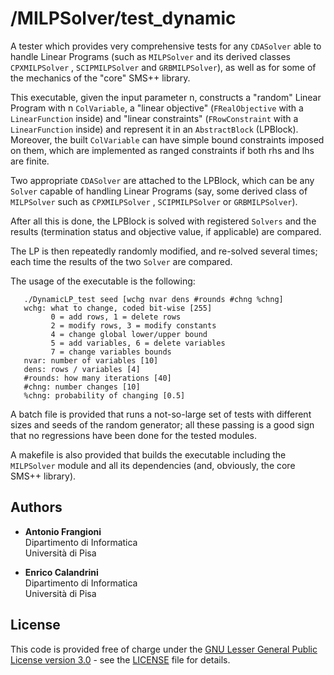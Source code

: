 # /MILPSolver/test_dynamic

A tester which provides very comprehensive tests for any `CDASolver` 
able to handle Linear Programs (such as `MILPSolver` and its derived 
classes `CPXMILPSolver` , `SCIPMILPSolver` and `GRBMILPSolver`), as 
well as for some of the mechanics of the "core" SMS++ library.

This executable, given the input parameter n, constructs a "random"
Linear Program with n `ColVariable`, a "linear objective" 
(`FRealObjective` with a `LinearFunction` inside) and "linear constraints"
(`FRowConstraint` with a `LinearFunction` inside) and represent it in an 
`AbstractBlock` (LPBlock). Moreover, the built `ColVariable` can have simple
bound constraints imposed on them, which are implemented as ranged 
constraints if both rhs and lhs are finite.

Two appropriate `CDASolver` are attached to the LPBlock, which can be any
`Solver` capable of handling Linear Programs (say, some derived class 
of `MILPSolver` such as `CPXMILPSolver` , `SCIPMILPSolver` or 
`GRBMILPSolver`).

After all this is done, the LPBlock is solved with registered `Solvers` 
and the results (termination status and objective value, if applicable) 
are compared.

The LP is then repeatedly randomly modified, and re-solved several times; 
each time the results of the two `Solver` are compared.

The usage of the executable is the following:

       ./DynamicLP_test seed [wchg nvar dens #rounds #chng %chng]
       wchg: what to change, coded bit-wise [255]
             0 = add rows, 1 = delete rows 
             2 = modify rows, 3 = modify constants
             4 = change global lower/upper bound
             5 = add variables, 6 = delete variables
             7 = change variables bounds
       nvar: number of variables [10]
       dens: rows / variables [4]
       #rounds: how many iterations [40]
       #chng: number changes [10]
       %chng: probability of changing [0.5]

A batch file is provided that runs a not-so-large set of tests with
different sizes and seeds of the random generator; all these passing is a
good sign that no regressions have been done for the tested modules.

A makefile is also provided that builds the executable including the
`MILPSolver` module and all its dependencies (and, obviously, the 
core SMS++ library).


## Authors

- **Antonio Frangioni**  
  Dipartimento di Informatica  
  Università di Pisa

- **Enrico Calandrini**  
  Dipartimento di Informatica  
  Università di Pisa


## License

This code is provided free of charge under the [GNU Lesser General Public
License version 3.0](https://opensource.org/licenses/lgpl-3.0.html) -
see the [LICENSE](../LICENSE) file for details.
